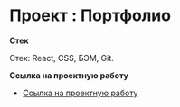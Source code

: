 # Проект : Портфолио

**Стек**

Стек: React, CSS, БЭМ, Git.


**Ссылка на проектную работу**

* [Ссылка на проектную работу](https://agent1007.github.io/event-tickets)



